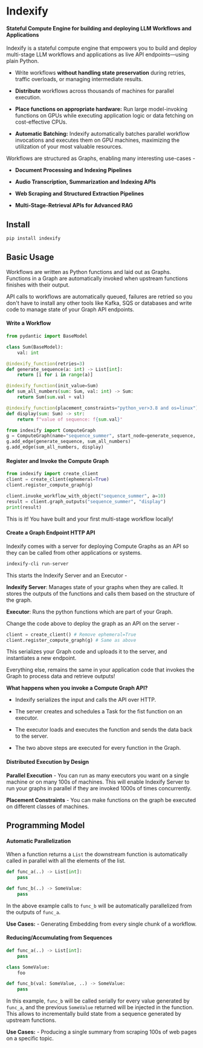 # Indexify 

#### Stateful Compute Engine for building and deploying LLM Workflows and Applications

Indexify is a stateful compute engine that empowers you to build and deploy multi-stage LLM workflows and applications as live API endpoints—using plain Python. 

* Write workflows **without handling state preservation** during retries, traffic overloads, or managing intermediate results.

* **Distribute** workflows across thousands of machines for parallel execution.

* **Place functions on appropriate hardware:** Run large model-invoking functions on GPUs while executing application logic or data fetching on cost-effective CPUs.

* **Automatic Batching:** Indexify automatically batches parallel workflow invocations and executes them on GPU machines, maximizing the utilization of your most valuable resources.

Workflows are structured as Graphs, enabling many interesting use-cases -

- **Document Processing and Indexing Pipelines**

- **Audio Transcription, Summarization and Indexing APIs**

- **Web Scraping and Structured Extraction Pipelines**

- **Multi-Stage-Retrieval APIs for Advanced RAG**


## Install 
```bash
pip install indexify
```

## Basic Usage 

Workflows are written as Python functions and laid out as Graphs. Functions in a Graph are automatically invoked when upstream functions finishes with their output.

API calls to workflows are automatically queued, failures are retried so you don't have to install any other tools like Kafka, SQS or databases and write code to manage state of your Graph API endpoints.

#### Write a Workflow 
```python
from pydantic import BaseModel

class Sum(BaseModel):
    val: int

@indexify_function(retries=3)
def generate_sequence(a: int) -> List[int]:
    return [i for i in range(a)]

@indexify_function(init_value=Sum)
def sum_all_numbers(sum: Sum, val: int) -> Sum:
    return Sum(sum.val + val)

@indexify_function(placement_constraints="python_ver>3.8 and os=linux")
def display(sum: Sum) -> str:
    return f"value of sequence: f{sum.val}"

from indexify import ComputeGraph
g = ComputeGraph(name="sequence_summer", start_node=generate_sequence, description="Simple Sequence Summer")
g.add_edge(generate_sequence, sum_all_numbers)
g.add_edge(sum_all_numbers, display)
```

#### Register and Invoke the Compute Graph 
```python
from indexify import create_client 
client = create_client(ephemeral=True)
client.register_compute_graph(g)

client.invoke_workflow_with_object("sequence_summer", a=10)
result = client.graph_outputs("sequence_summer", "display")
print(result)
```

This is it! You have built and your first multi-stage workflow locally! 

#### Create a Graph Endpoint HTTP API  

Indexify comes with a server for deploying Compute Graphs as an API so they can be called from other applications or systems.

```bash
indexify-cli run-server
```

This starts the Indexify Server and an Executor - 

**Indexify Server**: Manages state of your graphs when they are called. It stores the outputs of the functions and calls them based on the structure of the graph. 

**Executor**: Runs the python functions which are part of your Graph.

Change the code above to deploy the graph as an API on the server -

```python
client = create_client() # Remove ephemeral=True
client.register_compute_graph(g) # Same as above
```

This serializes your Graph code and uploads it to the server, and instantiates a new endpoint.

Everything else, remains the same in your application code that invokes the Graph to process data and retrieve outputs! 

**What happens when you invoke a Compute Graph API?**

* Indexify serializes the input and calls the API over HTTP. 

* The server creates and schedules a Task for the fist function on an executor.

* The executor loads and executes the function and sends the data back to the server.

* The two above steps are executed for every function in the Graph. 

#### Distributed Execution by Design 

**Parallel Execution** - You can run as many executors you want on a single machine or on many 100s of machines. This will enable Indexify Server to run your graphs in parallel if they are invoked 1000s of times concurrently. 

**Placement Constraints** - You can make functions on the graph be executed on different classes of machines.

## Programming Model 

#### Automatic Parallelization 

When a function returns a `List` the downstream function is automatically called in parallel with all the elements of the list.

```python
def func_a(..) -> List[int]:
    pass

def func_b(..) -> SomeValue:
    pass
```

In the above example calls to `func_b` will be automatically parallelized from the outputs of `func_a`. 

**Use Cases:** - Generating Embedding from every single chunk of a workflow.

#### Reducing/Accumulating from Sequences

```python
def func_a(..) -> List[int]:
    pass

class SomeValue:
    foo

def func_b(val: SomeValue, ..) -> SomeValue:
    pass
```

In this example, `func_b` will be called serially for every value generated by `func_a`, and the previous `SomeValue` returned will 
be injected in the function. This allows to incrementally build state from a sequence generated by upstream functions.

**Use Cases:** - Producing a single summary from scraping 100s of web pages on a specific topic.
